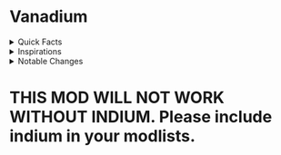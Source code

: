 # Vanadium

<details>
<summary>Quick Facts </summary>
<ul>
<li>
26th element on the Periodic Table
</li>
<li>
Vanadium gets its name from the Scandinavian goddess of beauty “Vanadis”. It was Nils Sefstrom who named the element.
</li>
<li>
Vanadium went through a few other names including panchromium and erythronium</li>
</ul> 
</details>
<details>
<summary>Inspirations</summary>
<ul>
 <li>Sodium Blending Registry</li>
<li>Better Biome Blend</li>
<li>Colormatic</li>
</ul>
</details>
<details>
<summary>Notable Changes</summary>
<ul>
<li>
Allows you to use different types of custom color resource packs
</li>
<li>
supports "colormatic", "optifine", and "vanadium" color spaces in resource packs
</li>
<li>
caches colors and allows for smoother blending between different biomes, waters, and other areas.
</li>
</ul>
</details>

# THIS MOD WILL NOT WORK WITHOUT INDIUM. Please include indium in your modlists.
